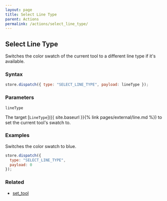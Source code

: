 ```yaml
---
layout: page
title: Select Line Type
parent: Actions
permalink: /actions/select_line_type/
---
```


## Select Line Type

Switches the color swatch of the current tool to a different line type if it's available.

### Syntax

```js
store.dispatch({ type: "SELECT_LINE_TYPE", payload: lineType });
```

### Parameters

`lineType`

The target [`LineType`]({{ site.baseurl }}{% link pages/external/line.md %}) to set the current tool's swatch to.

### Examples

Switches the color swatch to blue.

```js
store.dispatch({
  type: "SELECT_LINE_TYPE",
  payload: 0
});
```

### Related

- [set_tool](./set_tool.md)
